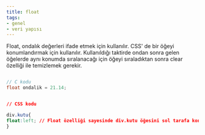 ```yaml
---
title: float
tags:
- genel
- veri yapısı
---
```


Float, ondalık değerleri ifade etmek için kullanılır.
CSS' de bir öğeyi konumlandırmak için kullanılır. Kullanıldığı taktirde ondan sonra gelen öğelerde aynı konumda sıralanacağı için öğeyi sıraladıktan sonra clear özelliği ile temizlemek gerekir.

```c

// C kodu
float ondalik = 21.14;
```



```css

// CSS kodu

div.kutu{
float:left; // Float özelliği sayesinde div.kutu öğesini sol tarafa konumlandırdık.
}

```
